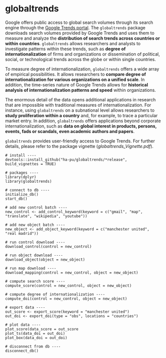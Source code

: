 # globaltrends
Google offers public access to global search volumes through its search engine through the [Google Trends portal](http://www.google.com/trends). The `globaltrends` package downloads search volumes provided by Google Trends and uses them to measure and analyze the **distribution of search trends across countries or within countries**. `globaltrends` allows researchers and analysts to investigate patterns within these trends, such as **degree of internationalization** of firms and organizations or dissemination of political, social, or technological trends across the globe or within single countries.  

To measure degree of internationalization, `globaltrends` offers a wide array of empirical possibilities. It allows researchers to **compare degree of internationalization for various organizations on a unified scale**. In addition, the time-series nature of Google Trends allows for **historical analysis of internationalization patterns and speed** within organizations.  

The enormous detail of the data opens additional applications in research that are impossible with traditional measures of internationalization. For instance, using `globaltrends` on a subnational level allows researchers to **study proliferation within a country** and, for example, to trace a particular market entry. In addition, `globaltrends` offers applications beyond corporate internationalization, such as **data on global interest in products, persons, events, fads or scandals, even academic authors and papers**. 

`globaltrends` provides user-friendly access to Google Trends. For further details, please refer to the package vignette (*globaltrends_Vignette.pdf*).

````
# install ----
devtools::install_github("ha-pu/globaltrends/*release", build_vignettes = TRUE)

# packages ----
library(dplyr)
library(globaltrends)

# connect to db ----
initialize_db()
start_db()

# add new control batch ----
new_control <- add_control_keyword(keyword = c("gmail", "map", "translate", "wikipedia", "youtube"))

# add new object batch ----
new_object <- add_object_keyword(keyword = c("manchester united", "real madrid"))

# run control download ----
download_control(control = new_control)

# run object download ----
download_object(object = new_object)

# run map download ----
download_mapping(control = new_control, object = new_object)

# compute search score ----
compute_score(control = new_control, object = new_object)

# compute degree of internationalization ----
compute_doi(control = new_control, object = new_object)

# export data ----
out_score <- export_score(keyword = "manchester united")
out_doi <- export_doi(type = "obs", locations = "countries")

# plot data ----
plot_score(data_score = out_score
plot_ts(data_doi = out_doi)
plot_box(data_doi = out_doi)

# disconnect from db ----
disconnect_db()
````
